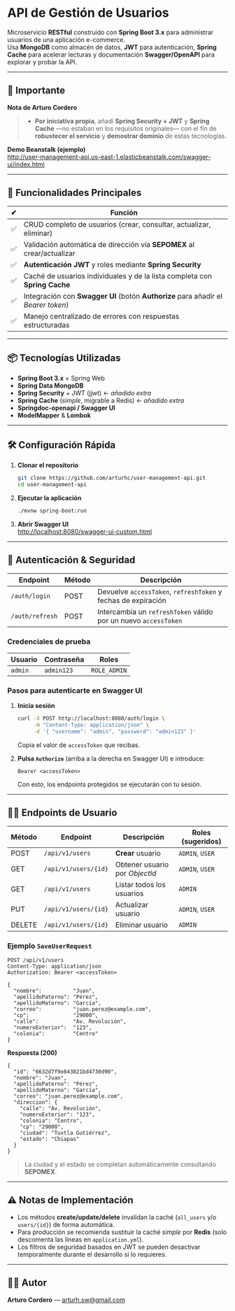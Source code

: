 # API de Gestión de Usuarios

Microservicio **RESTful** construido con **Spring Boot 3.x** para administrar usuarios de una aplicación e-commerce.  
Usa **MongoDB** como almacén de datos, **JWT** para autenticación, **Spring Cache** para acelerar lecturas y
documentación **Swagger/OpenAPI** para explorar y probar la API.

---

## 📌 Importante

**Nota de Arturo Cordero**

> - **Por iniciativa propia**, añadí **Spring Security + JWT** y **Spring Cache** —no estaban en los requisitos
    originales— con el fin de **robustecer el servicio** y **demostrar dominio** de estas tecnologías.

**Demo Beanstalk (ejemplo)**  
<http://user-management-api.us-east-1.elasticbeanstalk.com/swagger-ui/index.html>

---

## 🚀 Funcionalidades Principales

| ✔ | Función                                                                            |
|---|------------------------------------------------------------------------------------|
| ✅ | CRUD completo de usuarios (crear, consultar, actualizar, eliminar)                 |
| ✅ | Validación automática de dirección vía **SEPOMEX** al crear/actualizar             |
| ✅ | **Autenticación JWT** y roles mediante **Spring Security**                         |
| ✅ | Caché de usuarios individuales y de la lista completa con **Spring Cache**         |
| ✅ | Integración con **Swagger UI** (botón **Authorize** para añadir el *Bearer token*) |
| ✅ | Manejo centralizado de errores con respuestas estructuradas                        |

---

## 📦 Tecnologías Utilizadas

- **Spring Boot 3.x** + Spring Web
- **Spring Data MongoDB**
- **Spring Security** + JWT (jjwt) ← *añadido extra*
- **Spring Cache** (*simple*, migrable a Redis) ← *añadido extra*
- **Springdoc-openapi / Swagger UI**
- **ModelMapper** & **Lombok**

---

## 🛠️ Configuración Rápida

1. **Clonar el repositorio**
   ```bash
   git clone https://github.com/arturhc/user-management-api.git
   cd user-management-api
   ```

2. **Ejecutar la aplicación**
   ```bash
   ./mvnw spring-boot:run
   ```

3. **Abrir Swagger UI**  
   <http://localhost:8080/swagger-ui-custom.html>

---

## 🔐 Autenticación & Seguridad

| Endpoint        | Método | Descripción                                                     |
|-----------------|--------|-----------------------------------------------------------------|
| `/auth/login`   | POST   | Devuelve `accessToken`, `refreshToken` y fechas de expiración   |
| `/auth/refresh` | POST   | Intercambia un `refreshToken` válido por un nuevo `accessToken` |

### Credenciales de prueba

| Usuario | Contraseña | Roles        |
|---------|------------|--------------|
| `admin` | `admin123` | `ROLE_ADMIN` |

### Pasos para autenticarte en Swagger UI

1. **Inicia sesión**
   ```bash
   curl -X POST http://localhost:8080/auth/login \
        -H "Content-Type: application/json" \
        -d '{ "username": "admin", "password": "admin123" }'
   ```
   Copia el valor de `accessToken` que recibas.

2. **Pulsa `Authorize`** (arriba a la derecha en Swagger UI) e introduce:
   ```
   Bearer <accessToken>
   ```
   Con esto, los endpoints protegidos se ejecutarán con tu sesión.

---

## 🧑‍💻 Endpoints de Usuario

| Método | Endpoint             | Descripción                    | Roles (sugeridos) |
|--------|----------------------|--------------------------------|-------------------|
| POST   | `/api/v1/users`      | **Crear** usuario              | `ADMIN`, `USER`   |
| GET    | `/api/v1/users/{id}` | Obtener usuario por *ObjectId* | `ADMIN`, `USER`   |
| GET    | `/api/v1/users`      | Listar todos los usuarios      | `ADMIN`           |
| PUT    | `/api/v1/users/{id}` | Actualizar usuario             | `ADMIN`, `USER`   |
| DELETE | `/api/v1/users/{id}` | Eliminar usuario               | `ADMIN`           |

### Ejemplo `SaveUserRequest`

```jsonc
POST /api/v1/users
Content-Type: application/json
Authorization: Bearer <accessToken>

{
  "nombre":          "Juan",
  "apellidoPaterno": "Pérez",
  "apellidoMaterno": "García",
  "correo":          "juan.perez@example.com",
  "cp":              "29000",
  "calle":           "Av. Revolución",
  "numeroExterior":  "123",
  "colonia":         "Centro"
}
```

**Respuesta (200)**

```jsonc
{
  "id": "6632d7f9e843021bd4730d90",
  "nombre": "Juan",
  "apellidoPaterno": "Pérez",
  "apellidoMaterno": "García",
  "correo": "juan.perez@example.com",
  "direccion": {
    "calle": "Av. Revolución",
    "numeroExterior": "123",
    "colonia": "Centro",
    "cp": "29000",
    "ciudad": "Tuxtla Gutiérrez",
    "estado": "Chiapas"
  }
}
```

> La ciudad y el estado se completan automáticamente consultando **SEPOMEX**.

---

## ⚠️ Notas de Implementación

- Los métodos **create/update/delete** invalidan la caché (`all_users` y/o `users/{id}`) de forma automática.
- Para producción se recomienda sustituir la caché *simple* por **Redis** (solo descomenta las líneas
  en `application.yml`).
- Los filtros de seguridad basados en JWT se pueden desactivar temporalmente durante el desarrollo si lo requieres.

---

## 👨‍💻 Autor

**Arturo Cordero** — [arturh.sw@gmail.com](mailto:arturh.sw@gmail.com)

